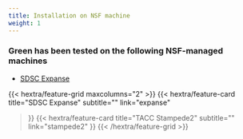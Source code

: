 ```yaml
---
title: Installation on NSF machine
weight: 1
---
```


### Green has been tested on the following NSF-managed machines

   - [SDSC Expanse](/user-guide/installation/nsf/expanse/)

{{< hextra/feature-grid maxcolumns="2" >}}
  {{< hextra/feature-card
    title="SDSC Expanse"
    subtitle=""
    link="expanse"
  >}}
  {{< hextra/feature-card
    title="TACC Stampede2"
    subtitle=""
    link="stampede2"
  >}}
{{< /hextra/feature-grid >}}